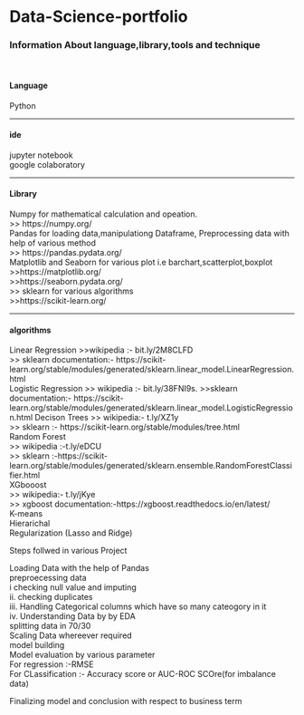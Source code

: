 # Data-Science-portfolio
<h3>Information About language,library,tools and technique </h3> <br>

<h4>Language</h4> Python <br>
<hr>
<h4>ide</h4>
jupyter notebook <br>
google colaboratory<br>
<hr>
<h4>Library</h4> 
Numpy for mathematical calculation and opeation. <br>
>> https://numpy.org/ <br> 
Pandas for loading data,manipulationg Dataframe, Preprocessing data with help of various method <br>
>> https://pandas.pydata.org/ <br>
Matplotlib and Seaborn for various plot i.e barchart,scatterplot,boxplot <br>
>>https://matplotlib.org/ <br>
>>https://seaborn.pydata.org/ <br>
>> sklearn for various algorithms <br>
>>https://scikit-learn.org/
<hr>
<h4> algorithms </h4>
Linear Regression 
>>wikipedia :- bit.ly/2M8CLFD <br>
>> sklearn documentation:- https://scikit-learn.org/stable/modules/generated/sklearn.linear_model.LinearRegression.html <br>
Logistic Regression
>> wikipedia :- bit.ly/38FNI9s.
>>sklearn documentation:- https://scikit-learn.org/stable/modules/generated/sklearn.linear_model.LogisticRegression.html
Decison Trees 
>> wikipedia:- t.ly/XZ1y <br>
>> sklearn :- https://scikit-learn.org/stable/modules/tree.html <br>
Random Forest <br>
>> wikipedia :-t.ly/eDCU <br>
>> sklearn :-https://scikit-learn.org/stable/modules/generated/sklearn.ensemble.RandomForestClassifier.html <br>
XGbooost <br>
>> wikipedia:- t.ly/jKye <br>
>> xgboost documentation:-https://xgboost.readthedocs.io/en/latest/ <br>
                 K-means <br>
                 Hierarichal <br>
                 Regularization (Lasso and Ridge) <br>
                 
Steps follwed in various Project <br>
 
 
Loading Data with the  help of Pandas <br>
preproecessing data <br>
    i checking null value and imputing <br>
    ii. checking duplicates <br>
    iii. Handling Categorical columns which have so many cateogory in it <br>
    iv. Understanding Data by by EDA <br>
 splitting data in 70/30 <br>
 Scaling Data whereever required <br>
 model building <br>
 Model evaluation by various parameter <br> 
 For regression :-RMSE <br>
 For CLassification :- Accuracy score or AUC-ROC SCOre(for imbalance data) <br>
 
 Finalizing model and conclusion with respect to business term <br>
